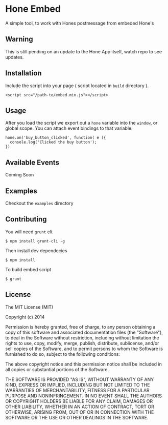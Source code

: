 
# Hone Embed

  A simple tool, to work with Hones postmessage from embeded Hone's

## Warning

  This is still pending on an update to the Hone App itself, watch repo to see updates.

## Installation

  Include the script into your page ( script located in `build` directory ).

    <script src="/path-to/embed.min.js"></script>

## Usage

  After you load the script we export out a `hone` variable into the `window`, or global scope. You can attach event bindings to that variable.

    hone.on('buy_button_clicked', function( e ){
      console.log('Clicked the buy button');
    })

## Available Events

  Coming Soon

## Examples 

  Checkout the `examples` directory

## Contributing

  You will need `grunt` cli.


    $ npm install grunt-cli -g

  Then install dev dependecies

    $ npm install

  To build embed script

    $ grunt


## License

  The MIT License (MIT)

  Copyright (c) 2014 <copyright holders>

  Permission is hereby granted, free of charge, to any person obtaining a copy
  of this software and associated documentation files (the "Software"), to deal
  in the Software without restriction, including without limitation the rights
  to use, copy, modify, merge, publish, distribute, sublicense, and/or sell
  copies of the Software, and to permit persons to whom the Software is
  furnished to do so, subject to the following conditions:

  The above copyright notice and this permission notice shall be included in
  all copies or substantial portions of the Software.

  THE SOFTWARE IS PROVIDED "AS IS", WITHOUT WARRANTY OF ANY KIND, EXPRESS OR
  IMPLIED, INCLUDING BUT NOT LIMITED TO THE WARRANTIES OF MERCHANTABILITY,
  FITNESS FOR A PARTICULAR PURPOSE AND NONINFRINGEMENT. IN NO EVENT SHALL THE
  AUTHORS OR COPYRIGHT HOLDERS BE LIABLE FOR ANY CLAIM, DAMAGES OR OTHER
  LIABILITY, WHETHER IN AN ACTION OF CONTRACT, TORT OR OTHERWISE, ARISING FROM,
  OUT OF OR IN CONNECTION WITH THE SOFTWARE OR THE USE OR OTHER DEALINGS IN
  THE SOFTWARE.